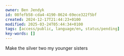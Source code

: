 ```yaml
---
owner: Ben Jendyk
id: 08fefb58-cda4-4190-8624-69ece322f5bf
created: 2024-12-17T21:44:23+0100
modified: 2025-03-24T05:44:34+0100
tags: [access/public, language/en, status/pending]
key-words: []
---
```


Make the silver two my younger sisters